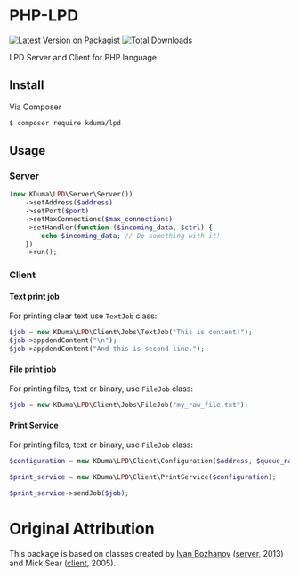 # PHP-LPD

[![Latest Version on Packagist][ico-version]][link-packagist]
[![Total Downloads][ico-downloads]][link-downloads]

LPD Server and Client for PHP language.

## Install

Via Composer

```bash
$ composer require kduma/lpd
```

## Usage

### Server
``` php
(new KDuma\LPD\Server\Server())
	->setAddress($address)
	->setPort($port)
	->setMaxConnections($max_connections)
	->setHandler(function ($incoming_data, $ctrl) {
		echo $incoming_data; // Do something with it!
	})
	->run();
```

### Client

#### Text print job

For printing clear text use `TextJob` class:
``` php
$job = new KDuma\LPD\Client\Jobs\TextJob("This is content!");
$job->appdendContent("\n");
$job->appdendContent("And this is second line.");
```

#### File print job

For printing files, text or binary, use `FileJob` class:
``` php
$job = new KDuma\LPD\Client\Jobs\FileJob("my_raw_file.txt");
```

#### Print Service

For printing files, text or binary, use `FileJob` class:
``` php
$configuration = new KDuma\LPD\Client\Configuration($address, $queue_name, $port, $timeout);

$print_service = new KDuma\LPD\Client\PrintService($configuration);

$print_service->sendJob($job);
```

# Original Attribution

This package is based on classes created by [Ivan Bozhanov](https://github.com/vakata) 
([server](https://github.com/vakata/php-lpd/blob/master/class.lpd.php), 2013) 
and Mick Sear 
([client](https://github.com/vakata/php-lpd/blob/master/example/class.lpr.php), 2005).




[ico-version]: https://img.shields.io/packagist/v/kduma/lpd.svg?style=flat-square
[ico-downloads]: https://img.shields.io/packagist/dt/kduma/lpd.svg?style=flat-square

[link-packagist]: https://packagist.org/packages/kduma/lpd
[link-downloads]: https://packagist.org/packages/kduma/lpd